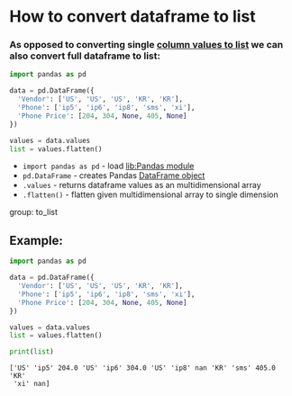 # How to convert dataframe to list

### As opposed to converting single [column values to list](/python-pandas/convert-dataframe-column-values-to-list) we can also convert full dataframe to list:

```python
import pandas as pd

data = pd.DataFrame({
  'Vendor': ['US', 'US', 'US', 'KR', 'KR'],
  'Phone': ['ip5', 'ip6', 'ip8', 'sms', 'xi'],
  'Phone Price': [204, 304, None, 405, None]
})

values = data.values
list = values.flatten()
```

- `import pandas as pd` - load [lib:Pandas module](/python-pandas/how-to-install-pandas)
- `pd.DataFrame` - creates Pandas [DataFrame object](https://pandas.pydata.org/docs/reference/api/pandas.DataFrame.html)
- `.values` - returns dataframe values as an multidimensional array
- `.flatten()` - flatten given multidimensional array to single dimension

group: to_list

## Example: 
```python
import pandas as pd

data = pd.DataFrame({
  'Vendor': ['US', 'US', 'US', 'KR', 'KR'],
  'Phone': ['ip5', 'ip6', 'ip8', 'sms', 'xi'],
  'Phone Price': [204, 304, None, 405, None]
})

values = data.values
list = values.flatten()

print(list)
```
```
['US' 'ip5' 204.0 'US' 'ip6' 304.0 'US' 'ip8' nan 'KR' 'sms' 405.0 'KR'
 'xi' nan]

```

